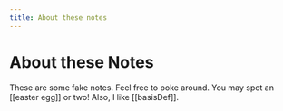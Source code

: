 ```yaml
---
title: About these notes
---
```

# About these Notes
These are some fake notes. Feel free to poke around. You may spot an [[easter egg]]  or two! Also, I like [[basisDef]].
